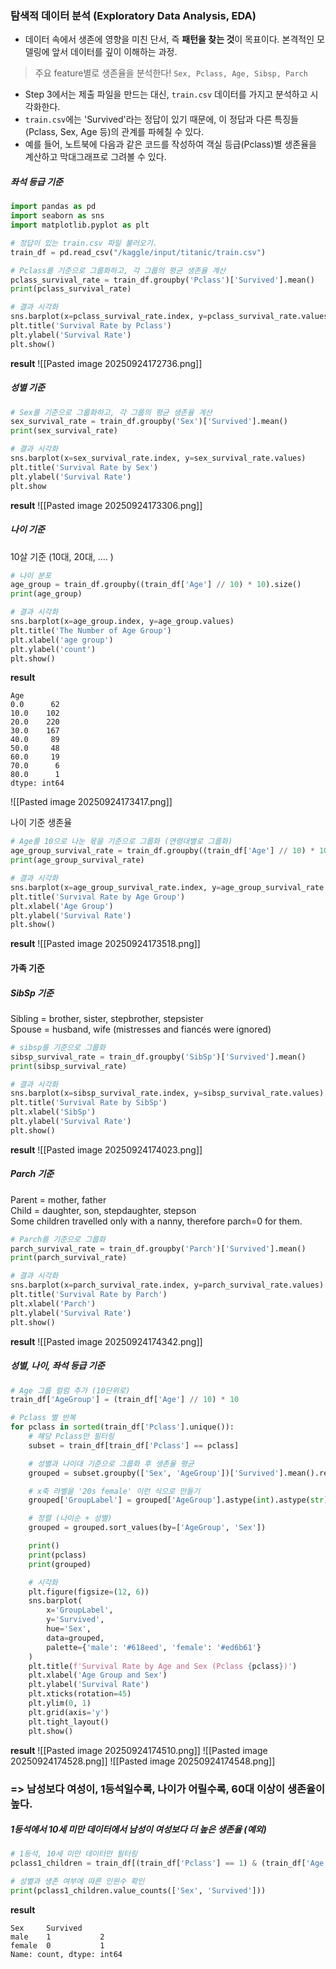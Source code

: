 ### 탐색적 데이터 분석 (Exploratory Data Analysis, EDA)
- 데이터 속에서 생존에 영향을 미친 단서, 즉 **패턴을 찾는 것**이 목표이다.
본격적인 모델링에 앞서 데이터를 깊이 이해하는 과정.

> 주요 feature별로 생존율을 분석한다!
> `Sex, Pclass, Age, Sibsp, Parch`

- Step 3에서는 제출 파일을 만드는 대신, `train.csv` 데이터를 가지고 분석하고 시각화한다.
- `train.csv`에는 'Survived'라는 정답이 있기 때문에, 이 정답과 다른 특징들(Pclass, Sex, Age 등)의 관계를 파헤칠 수 있다.
- 예를 들어, 노트북에 다음과 같은 코드를 작성하여 객실 등급(Pclass)별 생존율을 계산하고 막대그래프로 그려볼 수 있다.
##### 좌석 등급 기준
```python
import pandas as pd
import seaborn as sns
import matplotlib.pyplot as plt

# 정답이 있는 train.csv 파일 불러오기.
train_df = pd.read_csv("/kaggle/input/titanic/train.csv")

# Pclass를 기준으로 그룹화하고, 각 그룹의 평균 생존율 계산
pclass_survival_rate = train_df.groupby('Pclass')['Survived'].mean()
print(pclass_survival_rate)

# 결과 시각화
sns.barplot(x=pclass_survival_rate.index, y=pclass_survival_rate.values)
plt.title('Survival Rate by Pclass')
plt.ylabel('Survival Rate')
plt.show()
```
**result**
![[Pasted image 20250924172736.png]]

##### 성별 기준
```python
# Sex를 기준으로 그룹화하고, 각 그룹의 평균 생존율 계산
sex_survival_rate = train_df.groupby('Sex')['Survived'].mean()
print(sex_survival_rate)

# 결과 시각화
sns.barplot(x=sex_survival_rate.index, y=sex_survival_rate.values)
plt.title('Survival Rate by Sex')
plt.ylabel('Survival Rate')
plt.show
```
**result**
![[Pasted image 20250924173306.png]]

##### 나이 기준
10살 기준 (10대, 20대, .... )
```python
# 나이 분포
age_group = train_df.groupby((train_df['Age'] // 10) * 10).size()
print(age_group)

# 결과 시각화
sns.barplot(x=age_group.index, y=age_group.values)
plt.title('The Number of Age Group')
plt.xlabel('age group')
plt.ylabel('count')
plt.show()
```
**result**
```text
Age
0.0      62
10.0    102
20.0    220
30.0    167
40.0     89
50.0     48
60.0     19
70.0      6
80.0      1
dtype: int64
```
![[Pasted image 20250924173417.png]]

나이 기준 생존율
```python
# Age를 10으로 나눈 몫을 기준으로 그룹화 (연령대별로 그룹화)
age_group_survival_rate = train_df.groupby((train_df['Age'] // 10) * 10)['Survived'].mean()
print(age_group_survival_rate)

# 결과 시각화
sns.barplot(x=age_group_survival_rate.index, y=age_group_survival_rate.values)
plt.title('Survival Rate by Age Group')
plt.xlabel('Age Group')
plt.ylabel('Survival Rate')
plt.show()
```
**result**
![[Pasted image 20250924173518.png]]

#### 가족 기준
##### SibSp 기준
Sibling = brother, sister, stepbrother, stepsister  
Spouse = husband, wife (mistresses and fiancés were ignored)
```python
# sibsp를 기준으로 그룹화
sibsp_survival_rate = train_df.groupby('SibSp')['Survived'].mean()
print(sibsp_survival_rate)

# 결과 시각화
sns.barplot(x=sibsp_survival_rate.index, y=sibsp_survival_rate.values)
plt.title('Survival Rate by SibSp')
plt.xlabel('SibSp')
plt.ylabel('Survival Rate')
plt.show()
```
**result**
![[Pasted image 20250924174023.png]]

##### Parch 기준
Parent = mother, father  
Child = daughter, son, stepdaughter, stepson  
Some children travelled only with a nanny, therefore parch=0 for them.
```python
# Parch를 기준으로 그룹화
parch_survival_rate = train_df.groupby('Parch')['Survived'].mean()
print(parch_survival_rate)

# 결과 시각화
sns.barplot(x=parch_survival_rate.index, y=parch_survival_rate.values)
plt.title('Survival Rate by Parch')
plt.xlabel('Parch')
plt.ylabel('Survival Rate')
plt.show()
```
**result**
![[Pasted image 20250924174342.png]]


##### 성별, 나이, 좌석 등급 기준
```python
# Age 그룹 컬럼 추가 (10단위로)
train_df['AgeGroup'] = (train_df['Age'] // 10) * 10

# Pclass 별 반복
for pclass in sorted(train_df['Pclass'].unique()):
    # 해당 Pclass만 필터링
    subset = train_df[train_df['Pclass'] == pclass]

    # 성별과 나이대 기준으로 그룹화 후 생존율 평균
    grouped = subset.groupby(['Sex', 'AgeGroup'])['Survived'].mean().reset_index()

    # x축 라벨을 '20s female' 이런 식으로 만들기
    grouped['GroupLabel'] = grouped['AgeGroup'].astype(int).astype(str) + 's ' + grouped['Sex']

    # 정렬 (나이순 + 성별)
    grouped = grouped.sort_values(by=['AgeGroup', 'Sex'])

    print()
    print(pclass)
    print(grouped)

    # 시각화
    plt.figure(figsize=(12, 6))
    sns.barplot(
        x='GroupLabel',
        y='Survived',
        hue='Sex',
        data=grouped,
        palette={'male': '#618eed', 'female': '#ed6b61'}
    )
    plt.title(f'Survival Rate by Age and Sex (Pclass {pclass})')
    plt.xlabel('Age Group and Sex')
    plt.ylabel('Survival Rate')
    plt.xticks(rotation=45)
    plt.ylim(0, 1)
    plt.grid(axis='y')
    plt.tight_layout()
    plt.show()
```
**result**
![[Pasted image 20250924174510.png]] ![[Pasted image 20250924174528.png]] ![[Pasted image 20250924174548.png]]


### => 남성보다 여성이, 1등석일수록, 나이가 어릴수록, 60대 이상이 생존율이 높다.
##### 1등석에서 10세 미만 데이터에서 남성이 여성보다 더 높은 생존율 (예외)
```python
# 1등석, 10세 미만 데이터만 필터링
pclass1_children = train_df[(train_df['Pclass'] == 1) & (train_df['Age'] < 10)]

# 성별과 생존 여부에 따른 인원수 확인
print(pclass1_children.value_counts(['Sex', 'Survived']))
```
**result**
```text
Sex     Survived
male    1           2
female  0           1
Name: count, dtype: int64
```
